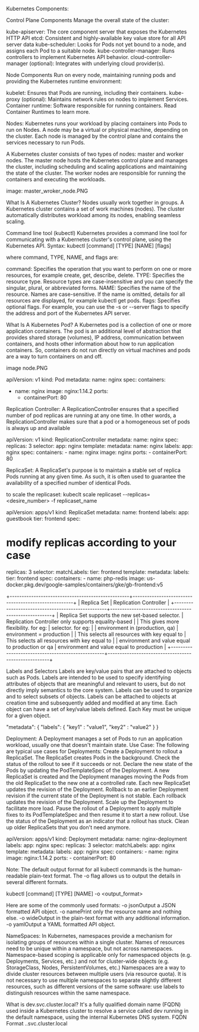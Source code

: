 Kubernetes Components: 

Control Plane Components
Manage the overall state of the cluster:

kube-apiserver: The core component server that exposes the Kubernetes HTTP API
etcd: Consistent and highly-available key value store for all API server data
kube-scheduler: Looks for Pods not yet bound to a node, and assigns each Pod to a suitable node.
kube-controller-manager: Runs controllers to implement Kubernetes API behavior.
cloud-controller-manager (optional): Integrates with underlying cloud provider(s).

Node Components
Run on every node, maintaining running pods and providing the Kubernetes runtime environment:

kubelet: Ensures that Pods are running, including their containers.
kube-proxy (optional): Maintains network rules on nodes to implement Services.
Container runtime: Software responsible for running containers. Read Container Runtimes to learn more.

Nodes: Kubernetes runs your workload by placing containers into Pods to run on Nodes. A node may be a virtual or physical machine, depending on the cluster. Each node is managed by the control plane and contains the services necessary to run Pods.

A Kubernetes cluster consists of two types of nodes: master and worker nodes. 
The master node hosts the Kubernetes control plane and manages the cluster, including scheduling and scaling applications and maintaining the state of the cluster. 
The worker nodes are responsible for running the containers and executing the workloads.

image: master_wroker_node.PNG

What Is A Kubernetes Cluster?
Nodes usually work together in groups. A Kubernetes cluster contains a set of work machines (nodes). The cluster automatically distributes workload among its nodes, enabling seamless scaling.


Command line tool (kubectl)
Kubernetes provides a command line tool for communicating with a Kubernetes cluster's control plane, using the Kubernetes API.
Syntax: kubectl [command] [TYPE] [NAME] [flags]

where command, TYPE, NAME, and flags are:

command: Specifies the operation that you want to perform on one or more resources, for example create, get, describe, delete.
TYPE: Specifies the resource type. Resource types are case-insensitive and you can specify the singular, plural, or abbreviated forms. 
NAME: Specifies the name of the resource. Names are case-sensitive. If the name is omitted, details for all resources are displayed, for example kubectl get pods.
flags: Specifies optional flags. For example, you can use the -s or --server flags to specify the address and port of the Kubernetes API server.


What Is A Kubernetes Pod?
A Kubernetes pod is a collection of one or more application containers.
The pod is an additional level of abstraction that provides shared storage (volumes), IP address, communication between containers, and hosts other information about how to run application containers. 
So, containers do not run directly on virtual machines and pods are a way to turn containers on and off.

image node.PNG

apiVersion: v1
kind: Pod
metadata:
  name: nginx
spec:
  containers:
  - name: nginx
    image: nginx:1.14.2
    ports:
    - containerPort: 80


Replication Controller:  A ReplicationController ensures that a specified number of pod replicas are running at any one time. In other words, a ReplicationController makes sure that a pod or a homogeneous set of pods is always up and available

apiVersion: v1
kind: ReplicationController
metadata:
  name: nginx
spec:
  replicas: 3
  selector:
    app: nginx
  template:
    metadata:
      name: nginx
      labels:
        app: nginx
    spec:
      containers:
      - name: nginx
        image: nginx
        ports:
        - containerPort: 80


ReplicaSet: A ReplicaSet's purpose is to maintain a stable set of replica Pods running at any given time. As such, it is often used to guarantee the availability of a specified number of identical Pods.

to scale the replicaset: kubeclt scale replicaset --replicas=<desire_number> -f replicaset_name

apiVersion: apps/v1
kind: ReplicaSet
metadata:
  name: frontend
  labels:
    app: guestbook
    tier: frontend
spec:
  # modify replicas according to your case
  replicas: 3
  selector:
    matchLabels:
      tier: frontend
  template:
    metadata:
      labels:
        tier: frontend
    spec:
      containers:
      - name: php-redis
        image: us-docker.pkg.dev/google-samples/containers/gke/gb-frontend:v5


+--------------------------------------------------+-----------------------------------------------------+
|                   Replica Set                    |               Replication Controller                |
+--------------------------------------------------+-----------------------------------------------------+
| Replica Set supports the new set-based selector. | Replication Controller only supports equality-based |
| This gives more flexibility. for eg:             | selector. for eg:                                   |
|          environment in (production, qa)         |             environment = production                |
|  This selects all resources with key equal to    | This selects all resources with key equal to        |
|  environment and value equal to production or qa | environment and value equal to production           |
+--------------------------------------------------+-----------------------------------------------------+

Labels and Selectors
Labels are key/value pairs that are attached to objects such as Pods. Labels are intended to be used to specify identifying attributes of objects that are meaningful and relevant to users, but do not directly imply semantics to the core system. Labels can be used to organize and to select subsets of objects. Labels can be attached to objects at creation time and subsequently added and modified at any time. Each object can have a set of key/value labels defined. Each Key must be unique for a given object.

"metadata": {
  "labels": {
    "key1" : "value1",
    "key2" : "value2"
  }
}


Deployment: A Deployment manages a set of Pods to run an application workload, usually one that doesn't maintain state.
Use Case: The following are typical use cases for Deployments:
Create a Deployment to rollout a ReplicaSet. The ReplicaSet creates Pods in the background. Check the status of the rollout to see if it succeeds or not.
Declare the new state of the Pods by updating the PodTemplateSpec of the Deployment. A new ReplicaSet is created and the Deployment manages moving the Pods from the old ReplicaSet to the new one at a controlled rate. Each new ReplicaSet updates the revision of the Deployment.
Rollback to an earlier Deployment revision if the current state of the Deployment is not stable. Each rollback updates the revision of the Deployment.
Scale up the Deployment to facilitate more load.
Pause the rollout of a Deployment to apply multiple fixes to its PodTemplateSpec and then resume it to start a new rollout.
Use the status of the Deployment as an indicator that a rollout has stuck.
Clean up older ReplicaSets that you don't need anymore.

apiVersion: apps/v1
kind: Deployment
metadata:
  name: nginx-deployment
  labels:
    app: nginx
spec:
  replicas: 3
  selector:
    matchLabels:
      app: nginx
  template:
    metadata:
      labels:
        app: nginx
    spec:
      containers:
      - name: nginx
        image: nginx:1.14.2
        ports:
        - containerPort: 80



Note: The default output format for all kubectl commands is the human-readable plain-text format. The -o flag allows us to output the details in several different formats.

kubectl [command] [TYPE] [NAME] -o <output_format>

Here are some of the commonly used formats:
-o jsonOutput a JSON formatted API object.
-o namePrint only the resource name and nothing else.
-o wideOutput in the plain-text format with any additional information.
-o yamlOutput a YAML formatted API object.


NameSpaces: In Kubernetes, namespaces provide a mechanism for isolating groups of resources within a single cluster. Names of resources need to be unique within a namespace, but not across namespaces. Namespace-based scoping is applicable only for namespaced objects (e.g. Deployments, Services, etc.) and not for cluster-wide objects (e.g. StorageClass, Nodes, PersistentVolumes, etc.)
Namespaces are a way to divide cluster resources between multiple users (via resource quota).
It is not necessary to use multiple namespaces to separate slightly different resources, such as different versions of the same software: use labels to distinguish resources within the same namespace.


What is dev.svc.cluster.local?
It's a fully qualified domain name (FQDN) used inside a Kubernetes cluster to resolve a service called dev running in the default namespace, using the internal Kubernetes DNS system.
FQDN Format	<service>.<namespace>.svc.cluster.local
